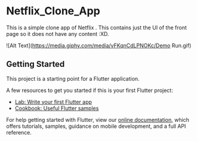 # Netflix_Clone_App

This is a simple clone app of Netflix . This contains just the UI of the front page so it does not have any content :XD.

![Alt Text](https://media.giphy.com/media/vFKqnCdLPNOKc/Demo Run.gif)

## Getting Started

This project is a starting point for a Flutter application.

A few resources to get you started if this is your first Flutter project:

- [Lab: Write your first Flutter app](https://flutter.dev/docs/get-started/codelab)
- [Cookbook: Useful Flutter samples](https://flutter.dev/docs/cookbook)

For help getting started with Flutter, view our
[online documentation](https://flutter.dev/docs), which offers tutorials,
samples, guidance on mobile development, and a full API reference.
